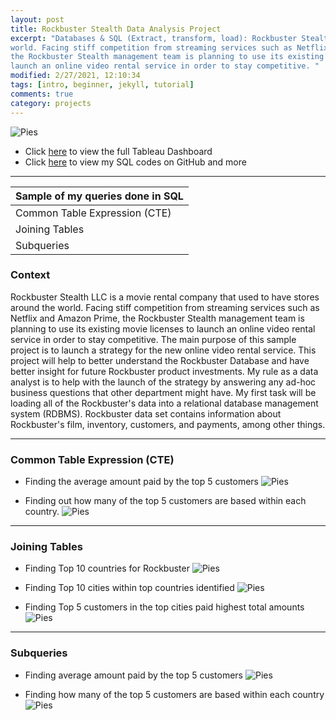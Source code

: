```yaml
---
layout: post
title: Rockbuster Stealth Data Analysis Project 
excerpt: "Databases & SQL (Extract, transform, load): Rockbuster Stealth LLC is a movie rental company that used to have stores around the
world. Facing stiff competition from streaming services such as Netflix and Amazon Prime,
the Rockbuster Stealth management team is planning to use its existing movie licenses to
launch an online video rental service in order to stay competitive. "
modified: 2/27/2021, 12:10:34
tags: [intro, beginner, jekyll, tutorial]
comments: true
category: projects
---
```



![Pies](https://morwarid1.github.io/images/Rockbuster/RDMS.png) 

- Click [here](https://public.tableau.com/profile/morwarid.najafizada#!/vizhome/RockbusterStealthDataAnalysisProject/Rockbuster) to view the full Tableau Dashboard 
- Click [here](https://github.com/morwarid1/Rockbuster-Stealth-Data-Analysis-Project) to view my SQL codes on GitHub and more

--------------

Sample of my queries done in SQL  | 
------------ | 
Common Table Expression (CTE) |
Joining Tables | 
Subqueries |
### Context 

Rockbuster Stealth LLC is a movie rental company that used to have stores around the
world. Facing stiff competition from streaming services such as Netflix and Amazon Prime,
the Rockbuster Stealth management team is planning to use its existing movie licenses to
launch an online video rental service in order to stay competitive. The main purpose of this sample project is to launch a strategy for the new online video rental service. This project will help to better understand the Rockbuster Database and have better insight for future Rockbuster product investments. My rule as a data analyst is to help with the launch of the strategy by answering any ad-hoc business questions that other department might have. My first task will be loading all of the Rockbuster's data into a relational database management system (RDBMS). Rockbuster data set contains information about Rockbuster's film, inventory, customers, and payments, among other things.


---------------------------------
### Common Table Expression (CTE)
- Finding the average amount paid by the top 5 customers 
![Pies](https://morwarid1.github.io/images/Rockbuster/CTE_1.png) 

- Finding out how many of the top 5 customers are based within each country. 
![Pies](https://morwarid1.github.io/images/Rockbuster/CTE_2.png) 

---------------
### Joining Tables
- Finding Top 10 countries for Rockbuster
![Pies](https://morwarid1.github.io/images/Rockbuster/JT_1.png) 

- Finding Top 10 cities within top countries identified
![Pies](https://morwarid1.github.io/images/Rockbuster/JT_2.png) 

- Finding Top 5 customers in the top cities paid highest total amounts
![Pies](https://morwarid1.github.io/images/Rockbuster/JT_3.png) 

---------------
### Subqueries
- Finding average amount paid by the top 5 customers
![Pies](https://morwarid1.github.io/images/Rockbuster/SQ_1.png) 

- Finding how many of the top 5 customers are based within each country
![Pies](https://morwarid1.github.io/images/Rockbuster/SQ_2.png) 
